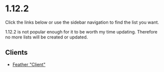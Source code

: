 # 1.12.2

Click the links below or use the sidebar navigation to find the list you want.

1.12.2 is not popular enough for it to be worth my time updating. Therefore no more lists will be created or updated.

## Clients

- [Feather "Client"](https://alternatives.microcontrollers.dev/1.12.2/feather)
